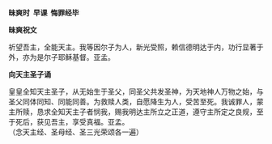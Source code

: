 **昧爽时  早课  悔罪经毕**

**昧爽祝文**

祈望吾主，全能天主。我等因尔子为人，新光受照，赖信德明达于内，功行显著于外，亦为是尔子耶稣基督。亚孟。

**向天主圣子诵**

皇皇全知天主圣子，从无始生于圣父，同圣父共发圣神，为天地神人万物之始，与圣父同体同知、同能同善。为救赎人类，自愿降生为人，受苦至死。我诚罪人，蒙主所赎，恳求全知天主子者悯我，赐我明达主所立之正道，遵守主所定之良规，至于死后，获见吾主，享受真福。亚孟。  
（念天主经、圣母经、圣三光荣颂各一遍）